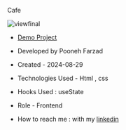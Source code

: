Cafe



![viewfinal](![cafe](https://github.com/user-attachments/assets/50d312d8-c44a-4087-bf66-64650adaa208)
)

- [Demo Project](https://pooneh-farzad.github.io/cafe/)

- Developed by Pooneh Farzad

- Created - 2024-08-29

- Technologies Used - Html , css 

- Hooks Used : useState 

- Role - Frontend

- How to reach me : with my [linkedin](https://www.linkedin.com/in/pooneh-farzad-75452a72/)
